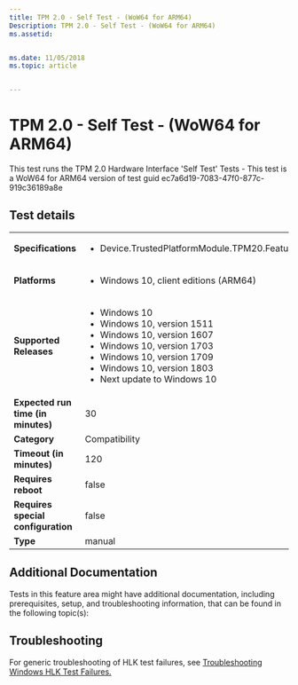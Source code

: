 ```yaml
---
title: TPM 2.0 - Self Test - (WoW64 for ARM64)
Description: TPM 2.0 - Self Test - (WoW64 for ARM64)
ms.assetid: 


ms.date: 11/05/2018
ms.topic: article


---
```


# TPM 2.0 - Self Test - (WoW64 for ARM64)

This test runs the TPM 2.0 Hardware Interface 'Self Test' Tests - This test is a WoW64 for ARM64 version of test guid ec7a6d19-7083-47f0-877c-919c36189a8e

## Test details

|||
|---|---|
| **Specifications**  | <ul><li>Device.TrustedPlatformModule.TPM20.Features</li></ul> |  
| **Platforms**   | <ul><li>Windows 10, client editions (ARM64)</li></ul> |
| **Supported Releases** | <ul><li>Windows 10</li><li>Windows 10, version 1511</li><li>Windows 10, version 1607</li><li>Windows 10, version 1703</li><li>Windows 10, version 1709</li><li>Windows 10, version 1803</li><li>Next update to Windows 10</li></ul> |
|**Expected run time (in minutes)**| 30 |
|**Category**| Compatibility |
|**Timeout (in minutes)**| 120 |
|**Requires reboot**| false |
|**Requires special configuration**| false |
|**Type**| manual |




## Additional Documentation
Tests in this feature area might have additional documentation, including prerequisites, setup, and troubleshooting information, that can be found in the following topic(s): <ul></ul>

## Troubleshooting
For generic troubleshooting of HLK test failures, see [Troubleshooting Windows HLK Test Failures.](https://docs.microsoft.com/en-us/windows-hardware/HLK/troubleshooting.html)